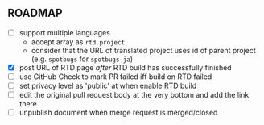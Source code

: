 ROADMAP
-------

- [ ] support multiple languages
    - accept array as `rtd.project`
    - consider that the URL of translated project uses id of parent project (e.g. `spotbugs` for `spotbugs-ja`)
- [x] post URL of RTD page _after_ RTD build has successfully finished
- [ ] use GitHub Check to mark PR failed iff build on RTD failed
- [ ] set privacy level as 'public' at when enable RTD build
- [ ] edit the original pull request body at the very bottom and add the link there
- [ ] unpublish document when merge request is merged/closed
